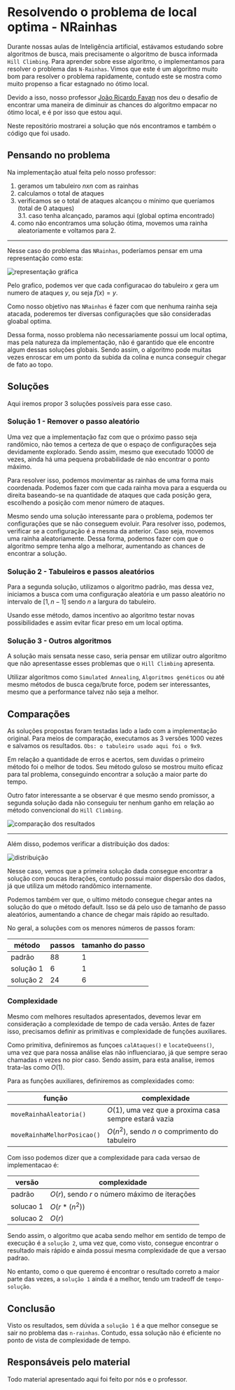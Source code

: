 # Resolvendo o problema de local optima - NRainhas

Durante nossas aulas de Inteligência artificial, estávamos estudando sobre algoritmos de busca, mais precisamente o algoritmo de busca informada `Hill Climbing`. Para aprender sobre esse algoritmo, o implementamos para resolver o problema das `N-Rainhas`. Vimos que este é um algoritmo muito bom para resolver o problema rapidamente, contudo este se mostra como muito propenso a ficar estagnado no ótimo local.

Devido a isso, nosso professor [João Ricardo Favan](https://scholar.google.com.br/citations?user=fm6GR6YAAAAJ) nos deu o desafio de encontrar uma maneira de diminuir as chances do algoritmo empacar no ótimo local, e é por isso que estou aqui.

Neste repositório mostrarei a solução que nós encontramos e também o código que foi usado.


## Pensando no problema

Na implementação atual feita pelo nosso professor:

1. geramos um tabuleiro $nxn$ com as rainhas
2. calculamos o total de ataques
3. verificamos se o total de ataques alcançou o mínimo que queríamos (total de $0$ ataques)\
    3.1. caso tenha alcançado, paramos aqui (global optima encontrado)
4. como não encontramos uma solução ótima, movemos uma rainha aleatoriamente e voltamos para 2.


----

Nesse caso do problema das `NRainhas`, poderíamos pensar em uma representação como esta:

![representação gráfica](./assets/nrainhas-grafico.png)

Pelo grafico, podemos ver que cada configuracao do tabuleiro $x$ gera um numero de ataques $y$, ou seja $f(x)=y$.

Como nosso objetivo nas `NRainhas` é fazer com que nenhuma rainha seja atacada, poderemos ter diversas configurações que são consideradas gloabal optima.

Dessa forma, nosso problema não necessariamente possui um local optima, mas pela natureza da implementação, não é garantido que ele encontre algum dessas soluções globais. Sendo assim, o algoritmo pode muitas vezes enroscar em um ponto da subida da colina e nunca conseguir chegar de fato ao topo.


## Soluções

Aqui iremos propor 3 soluções possíveis para esse caso. 


### Solução 1 - Remover o passo aleatório

Uma vez que a implementação faz com que o próximo passo seja randômico, não temos a certeza de que o espaço de configurações seja devidamente explorado. Sendo assim, mesmo que executado $10000$ de vezes, ainda há uma pequena probabilidade de não encontrar o ponto máximo.

Para resolver isso, podemos movimentar as rainhas de uma forma mais coordenada. Podemos fazer com que cada rainha mova para a esquerda ou direita baseando-se na quantidade de ataques que cada posição gera, escolhendo a posição com menor número de ataques.

Mesmo sendo uma solução interessante para o problema, podemos ter configurações que se não conseguem evoluir. Para resolver isso, podemos, verificar se a configuração é a mesma da anterior. Caso seja, movemos uma rainha aleatoriamente. Dessa forma, podemos fazer com que o algoritmo sempre tenha algo a melhorar, aumentando as chances de encontrar a solução.


### Solução 2 - Tabuleiros e passos aleatórios

Para a segunda solução, utilizamos o algoritmo padrão, mas dessa vez, iniciamos a busca com uma configuração aleatória e um passo aleatório no intervalo de $[1, n-1]$ sendo $n$ a largura do tabuleiro.

Usando esse método, damos incentivo ao algoritmo testar novas possibilidades e assim evitar ficar preso em um local optima.

### Solução 3 - Outros algoritmos

A solução mais sensata nesse caso, seria pensar em utilizar outro algoritmo que não apresentasse esses problemas que o `Hill Climbing` apresenta.

Utilizar algoritmos como `Simulated Annealing`, `Algoritmos genéticos` ou até mesmo métodos de busca cega/brute force, podem ser interessantes, mesmo que a performance talvez não seja a melhor. 


## Comparações

As soluções propostas foram testadas lado a lado com a implementação original. Para meios de comparação, executamos as $3$ versões $1000$ vezes e salvamos os resultados. `Obs: o tabuleiro usado aqui foi o 9x9`.

Em relação a quantidade de erros e acertos, sem duvidas o primeiro método foi o melhor de todos. Seu método guloso se mostrou muito eficaz para tal problema, conseguindo encontrar a solução a maior parte do tempo.

Outro fator interessante a se observar é que mesmo sendo promissor, a segunda solução dada não conseguiu ter nenhum ganho em relação ao método convencional do `Hill Climbing`.


![comparação dos resultados](./assets/comparação-total-erros-acertos.png)

---

Além disso, podemos verificar a distribuição dos dados:

![distribuição](./assets/distribuicao-resultados.png)

Nesse caso, vemos que a primeira solução dada consegue encontrar a solução com poucas iterações, contudo possui maior dispersão dos dados, já que utiliza um método randômico internamente.

Podemos também ver que, o ultimo método consegue chegar antes na solução do que o método default. Isso se dá pelo uso de tamanho de passo aleatórios, aumentando a chance de chegar mais rápido ao resultado.

No geral, a soluções com os menores números de passos foram:

método | passos | tamanho do passo
-------|--------|------------------
padrão | 88 | 1
solução 1 | 6 | 1
solução 2 | 24 | 6


### Complexidade

Mesmo com melhores resultados apresentados, devemos levar em consideração a complexidade de tempo de cada versão. Antes de fazer isso, precisamos definir as primitivas e complexidade de funções auxiliares.

Como primitiva, definiremos as funçoes `calAtaques()` e `locateQueens()`, uma vez que para nossa análise elas não influenciarao, já que sempre serao chamadas $n$ vezes no pior caso. Sendo assim, para esta analise, iremos trata-las como $O(1)$.

Para as funções auxiliares, definiremos as complexidades como:

| função | complexidade |
|--------|--------------|
| `moveRainhaAleatoria()` | $O(1)$, uma vez que a proxima casa sempre estará vazia |
| `moveRainhaMelhorPosicao()` | $O(n^2)$, sendo $n$ o comprimento do tabuleiro |

Com isso podemos dizer que a complexidade para cada versao de implementacao é:

| versão | complexidade |
|--------|--------------|
| padrão | $O(r)$, sendo $r$ o número máximo de iterações |
| solucao 1 | $O(r* (n^2))$ |
| solucao 2 | $O(r)$ | 

Sendo assim, o algoritmo que acaba sendo melhor em sentido de tempo de execução é a `solução 2`, uma vez que, como visto, consegue encontrar o resultado mais rápido e ainda possui mesma complexidade de que a versao padrao.

No entanto, como o que queremo é encontrar o resultado correto a maior parte das vezes, a `solução 1` ainda é a melhor, tendo um tradeoff de `tempo-solução`.

## Conclusão

Visto os resultados, sem dúvida a `solução 1` é a que melhor consegue se sair no problema das `n-rainhas`. Contudo, essa solução não é eficiente no ponto de vista de complexidade de tempo.


## Responsáveis pelo material

Todo material apresentado aqui foi feito por nós e o professor.
